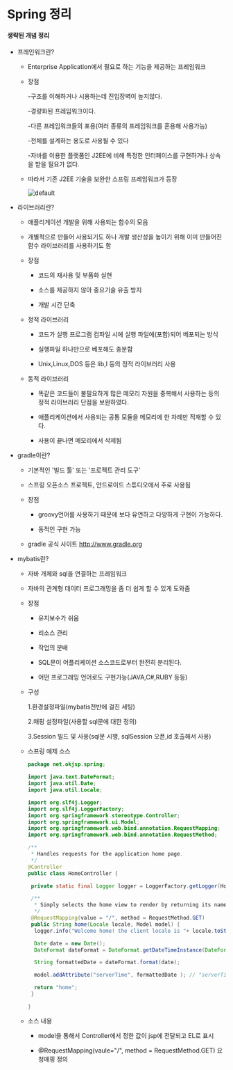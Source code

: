 Spring 정리
================================================================

#### 생략된 개념 정리
  * 프레인워크란?

    * Enterprise Application에서 필요로 하는 기능을 제공하는 프레임워크

 

    * 장점

        -구조를 이해하거나 시용하는데 진입장벽이 높지않다.

        -경량화된 프레임워크이다.

        -다른 프레임워크들의 포용(여러 종류의 프레임워크를 혼용해 사용가능)

        -전체를 설계하는 용도로 사용될 수 있다
   
        -자바를 이용한 플랫폼인 J2EE에 비해 특정한 인터페이스를 구현하거나 상속을 받을 필요가 없다.
        
     * 따라서 기존 J2EE 기술을 보완한 스프링 프레임워크가 등장 
        
        
         ![default](https://user-images.githubusercontent.com/42599885/46650060-3c4e3b80-cbd6-11e8-8c27-1552077be311.png)
        
        
   * 라이브러리란?


     * 애플리게이션 개발을 위해 사용되는 함수의 모음
  
     * 개별적으로 만들어 사용되기도 하나 개발 생산성을 높이기 위해 이미 만들어진 함수 라이브러리를 사용하기도 함


     * 장점

         * 코드의 재사용 및 부품화 실현

         * 소스를 제공하지 않아 중요기술 유출 방지

         * 개발 시간 단축

 

      * 정적 라이브러리

        * 코드가 실행 프로그램 컴파일 시에 실행 파일에(포함)되어 베포되는 방식

        * 실행파일 하나만으로 베포해도 충분함

        * Unix,Linux,DOS 등은 lib,I 등의 정적 라이브러리 사용

 

      * 동적 라이브러리 

        * 똑같은 코드들이 불필요하게 많은 메모리 자원을 중복해서 사용하는 등의 정적 라이브러리 단점을 보완하였다.

        * 애플리케이션에서 사용되는 공통 모듈을 메모리에 한 차례만 적재할 수 있다.

        * 사용이 끝나면 메모리에서 삭제됨
     
  * gradle이란?

      * 기본적인 '빌드 툴' 또는 '프로젝트 관리 도구' 

      * 스프링 오픈소스 프로젝트, 안드로이드 스튜디오에서 주로 사용됨

 

      * 장점

        * groovy언어를 사용하기 때문에 보다 유연하고 다양하게 구현이 가능하다.

        * 동적인 구현 가능

 

       * gradle 공식 사이트
          http://www.gradle.org
   * mybatis란?

      * 자바 개체와 sql을 연결하는  프레임워크

      * 자바의 관계형 데이터 프로그래밍을 좀 더 쉽게 할 수 있게 도와줌  
      
      * 장점

        * 유지보수가 쉬움

        * 리소스 관리

        * 작업의 분배

        * SQL문이 어플리케이션 소스코드로부터 완전히 분리된다.

        * 어떤 프로그래밍 언어로도 구현가능(JAVA,C#,RUBY 등등)
    
      * 구성

        1.환경설정파일(mybatis전반에 걸친 세팅)

 

        2.매핑 설정파일(사용할 sql문에 대한 정의)

 

        3.Session 빌드 및 사용(sql문 시행, sqlSession 오픈,id 호출해서 사용)
      
      * 스프링 예제 소스
      
        ~~~java
        package net.okjsp.spring;

        import java.text.DateFormat;
        import java.util.Date;
        import java.util.Locale;

        import org.slf4j.Logger;
        import org.slf4j.LoggerFactory;
        import org.springframework.stereotype.Controller;
        import org.springframework.ui.Model;
        import org.springframework.web.bind.annotation.RequestMapping;
        import org.springframework.web.bind.annotation.RequestMethod;

        /**
         * Handles requests for the application home page.
         */
        @Controller
        public class HomeController {

         private static final Logger logger = LoggerFactory.getLogger(HomeController.class);

         /**
          * Simply selects the home view to render by returning its name.
          */
         @RequestMapping(value = "/", method = RequestMethod.GET)
         public String home(Locale locale, Model model) {
          logger.info("Welcome home! the client locale is "+ locale.toString());

          Date date = new Date();
          DateFormat dateFormat = DateFormat.getDateTimeInstance(DateFormat.LONG, DateFormat.LONG, locale);

          String formattedDate = dateFormat.format(date);

          model.addAttribute("serverTime", formattedDate ); // "serverTime" 이라고 fomattedDate 값이 model에 속성으로 추

          return "home";
         }

        }
          ~~~
      
       * 소스 내용
       
         * model을 통해서 Controller에서 정한 값이 jsp에 전달되고 EL로 표시
         
         * @RequestMapping(vaule="/", method = RequestMethod.GET) 요청매핑 정의

